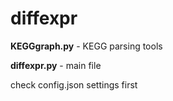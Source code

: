 # diffexpr

**KEGGgraph.py** - KEGG parsing tools

**diffexpr.py** - main file

check config.json settings first
